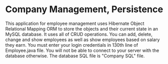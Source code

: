 # Company Management, Persistence

This application for employee management uses Hibernate Object Relational Mapping ORM to store the objects and their current state in an MySQL database. It uses all of CRUD operations. You can add, delete, change and show employees as well as show employees based on salary they earn. You must enter your login credentials in 130th line of Employee.java file. You will not be able to connect to your server with the database otherwise. The database SQL file is "Company SQL" file.